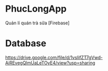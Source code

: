 # PhucLongApp
Quản lí quán trà sữa [Firebase]
# Database
https://drive.google.com/file/d/1vsIifZT7gVwd-AiREvegQlmUaLeTOyE4/view?usp=sharing
